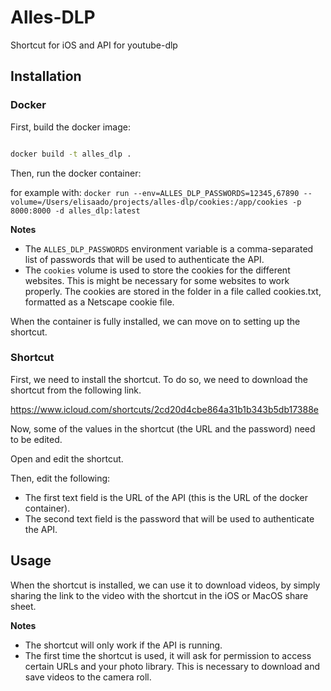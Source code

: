 # Alles-DLP

Shortcut for iOS and API for youtube-dlp

## Installation

### Docker

First, build the docker image:

```bash

docker build -t alles_dlp .

```

Then, run the docker container:

for example with: `docker run --env=ALLES_DLP_PASSWORDS=12345,67890 --volume=/Users/elisaado/projects/alles-dlp/cookies:/app/cookies -p 8000:8000 -d alles_dlp:latest`

**Notes**

- The `ALLES_DLP_PASSWORDS` environment variable is a comma-separated list of passwords that will be used to authenticate the API.
- The `cookies` volume is used to store the cookies for the different websites. This is might be necessary for some websites to work properly. The cookies are stored in the folder in a file called cookies.txt, formatted as a Netscape cookie file.

When the container is fully installed, we can move on to setting up the shortcut.

### Shortcut

First, we need to install the shortcut. To do so, we need to download the shortcut from the following link.

https://www.icloud.com/shortcuts/2cd20d4cbe864a31b1b343b5db17388e

Now, some of the values in the shortcut (the URL and the password) need to be edited.

Open and edit the shortcut.

Then, edit the following:

- The first text field is the URL of the API (this is the URL of the docker container).
- The second text field is the password that will be used to authenticate the API.

## Usage

When the shortcut is installed, we can use it to download videos, by simply sharing the link to the video with the shortcut in the iOS or MacOS share sheet.

**Notes**

- The shortcut will only work if the API is running.
- The first time the shortcut is used, it will ask for permission to access certain URLs and your photo library. This is necessary to download and save videos to the camera roll.
